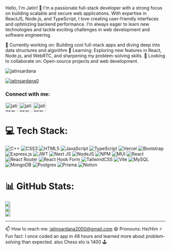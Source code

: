 Hello, I'm Jatin! 👋
I'm a passionate full-stack developer with a strong focus on building scalable and secure web applications. With expertise in ReactJS, Node.js, and TypeScript, I love creating user-friendly interfaces and optimizing backend performance. I’m always eager to learn new technologies and tackle exciting challenges in web development and software engineering.

🔭 Currently working on: Building cool full-stack apps and diving deep into data structures and algorithm
🌱 Learning: Exploring new features in React, Node.js, and WebRTC, and sharpening my problem-solving skills.
👯 Looking to collaborate on: Open-source projects and web development.

<p align="left"> <img src="https://komarev.com/ghpvc/?username=jatinsardana&label=Profile%20views&color=0e75b6&style=flat" alt="jatinsardana" /> </p>

<p align="left"> <a href="https://twitter.com/jatinsardana0" target="blank"><img src="https://img.shields.io/twitter/follow/jatinsardana0?logo=twitter&style=for-the-badge" alt="jatinsardana0" /></a> </p>

<h3 align="left">Connect with me:</h3>
<p align="left">
<a href="https://twitter.com/jatinsardana0" target="blank"><img align="center" src="https://raw.githubusercontent.com/rahuldkjain/github-profile-readme-generator/master/src/images/icons/Social/twitter.svg" alt="jatinsardana0" height="30" width="40" /></a>
<a href="https://linkedin.com/in/jatinsardana" target="blank"><img align="center" src="https://raw.githubusercontent.com/rahuldkjain/github-profile-readme-generator/master/src/images/icons/Social/linked-in-alt.svg" alt="jatinsardana" height="30" width="40" /></a>
<a href="https://instagram.com/jatinsardana" target="blank"><img align="center" src="https://raw.githubusercontent.com/rahuldkjain/github-profile-readme-generator/master/src/images/icons/Social/instagram.svg" alt="jatinsardana" height="30" width="40" /></a>
</p>


# 💻 Tech Stack:
![C++](https://img.shields.io/badge/c++-%2300599C.svg?style=for-the-badge&logo=c%2B%2B&logoColor=white) ![CSS3](https://img.shields.io/badge/css3-%231572B6.svg?style=for-the-badge&logo=css3&logoColor=white) ![HTML5](https://img.shields.io/badge/html5-%23E34F26.svg?style=for-the-badge&logo=html5&logoColor=white) ![JavaScript](https://img.shields.io/badge/javascript-%23323330.svg?style=for-the-badge&logo=javascript&logoColor=%23F7DF1E) ![TypeScript](https://img.shields.io/badge/typescript-%23007ACC.svg?style=for-the-badge&logo=typescript&logoColor=white) ![Vercel](https://img.shields.io/badge/vercel-%23000000.svg?style=for-the-badge&logo=vercel&logoColor=white) ![Bootstrap](https://img.shields.io/badge/bootstrap-%238511FA.svg?style=for-the-badge&logo=bootstrap&logoColor=white) ![Express.js](https://img.shields.io/badge/express.js-%23404d59.svg?style=for-the-badge&logo=express&logoColor=%2361DAFB) ![JWT](https://img.shields.io/badge/JWT-black?style=for-the-badge&logo=JSON%20web%20tokens) ![Next JS](https://img.shields.io/badge/Next-black?style=for-the-badge&logo=next.js&logoColor=white) ![NodeJS](https://img.shields.io/badge/node.js-6DA55F?style=for-the-badge&logo=node.js&logoColor=white) ![NPM](https://img.shields.io/badge/NPM-%23CB3837.svg?style=for-the-badge&logo=npm&logoColor=white) ![MUI](https://img.shields.io/badge/MUI-%230081CB.svg?style=for-the-badge&logo=mui&logoColor=white) ![React](https://img.shields.io/badge/react-%2320232a.svg?style=for-the-badge&logo=react&logoColor=%2361DAFB) ![React Router](https://img.shields.io/badge/React_Router-CA4245?style=for-the-badge&logo=react-router&logoColor=white) ![React Hook Form](https://img.shields.io/badge/React%20Hook%20Form-%23EC5990.svg?style=for-the-badge&logo=reacthookform&logoColor=white) ![TailwindCSS](https://img.shields.io/badge/tailwindcss-%2338B2AC.svg?style=for-the-badge&logo=tailwind-css&logoColor=white) ![Vite](https://img.shields.io/badge/vite-%23646CFF.svg?style=for-the-badge&logo=vite&logoColor=white) ![MySQL](https://img.shields.io/badge/mysql-4479A1.svg?style=for-the-badge&logo=mysql&logoColor=white) ![MongoDB](https://img.shields.io/badge/MongoDB-%234ea94b.svg?style=for-the-badge&logo=mongodb&logoColor=white) ![Postgres](https://img.shields.io/badge/postgres-%23316192.svg?style=for-the-badge&logo=postgresql&logoColor=white) ![Prisma](https://img.shields.io/badge/Prisma-3982CE?style=for-the-badge&logo=Prisma&logoColor=white) ![Notion](https://img.shields.io/badge/Notion-%23000000.svg?style=for-the-badge&logo=notion&logoColor=white)
# 📊 GitHub Stats:
![](https://github-readme-stats.vercel.app/api?username=jatinsardana&theme=dark&hide_border=false&include_all_commits=false&count_private=false)<br/>
![](https://github-readme-streak-stats.herokuapp.com/?user=jatinsardana&theme=dark&hide_border=false)<br/>
![](https://github-readme-stats.vercel.app/api/top-langs/?username=jatinsardana&theme=dark&hide_border=false&include_all_commits=false&count_private=false&layout=compact)

---


<!-- Proudly created with GPRM ( https://gprm.itsvg.in ) -->

📫 How to reach me: jatinsardana2000@gmail.com
😄 Pronouns: He/Him
⚡ Fun fact: I once coded an app in 48 hours and learned more about problem-solving than expected. also Chess elo is 1400 🕹️
